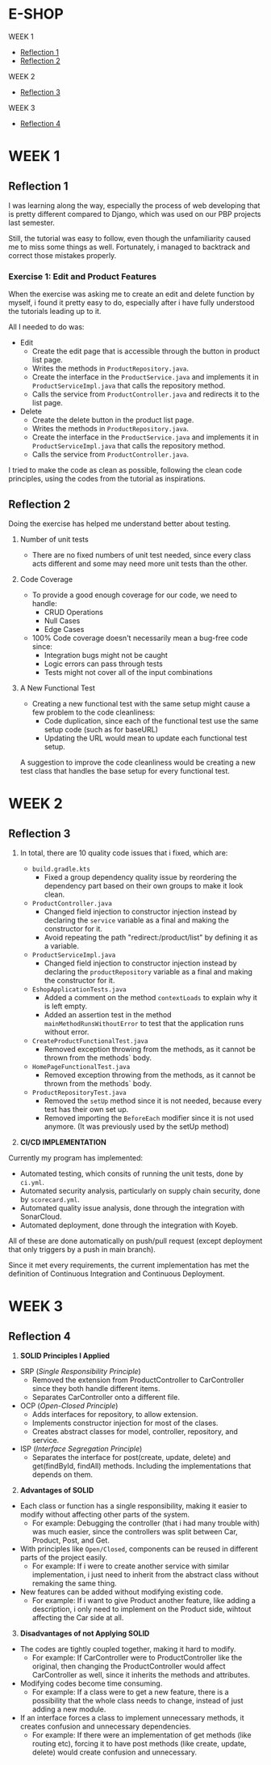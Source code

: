 # E-SHOP

WEEK 1
- [Reflection 1](#Reflection-1)
- [Reflection 2](#Reflection-2)

WEEK 2
- [Reflection 3](#Reflection-3)

WEEK 3
- [Reflection 4](#Reflection-4)

# WEEK 1
## Reflection 1

I was learning along the way, especially the process of web developing that is pretty different compared to Django, which was used on our PBP projects last semester.

Still, the tutorial was easy to follow, even though the unfamiliarity caused me to miss some things as well. Fortunately, i managed to backtrack and correct those mistakes properly.

### Exercise 1: Edit and Product Features

When the exercise was asking me to create an edit and delete function by myself, i found it pretty easy to do, especially after i have fully understood the tutorials leading up to it.

All I needed to do was:
- Edit
  - Create the edit page that is accessible through the button in product list page.
  - Writes the methods in `ProductRepository.java`.
  - Create the interface in the `ProductService.java` and implements it in `ProductServiceImpl.java` that calls the repository method.
  - Calls the service from `ProductController.java` and redirects it to the list page.
- Delete
  - Create the delete button in the product list page.
  - Writes the methods in `ProductRepository.java`.
  - Create the interface in the `ProductService.java` and implements it in `ProductServiceImpl.java` that calls the repository method.
  - Calls the service from `ProductController.java`.

I tried to make the code as clean as possible, following the clean code principles, using the codes from the tutorial as inspirations.

## Reflection 2

Doing the exercise has helped me understand better about testing.

1. Number of unit tests
    - There are no fixed numbers of unit test needed, since every class acts different and some may need more unit tests than the other.
   

2. Code Coverage
    - To provide a good enough coverage for our code, we need to handle:
      - CRUD Operations
      - Null Cases
      - Edge Cases
    - 100% Code coverage doesn't necessarily mean a bug-free code since:
      - Integration bugs might not be caught
      - Logic errors can pass through tests
      - Tests might not cover all of the input combinations


3. A New Functional Test
   - Creating a new functional test with the same setup might cause a few problem to the code cleanliness:
     - Code duplication, since each of the functional test use the same setup code (such as for baseURL)
     - Updating the URL would mean to update each functional test setup.
     
    A suggestion to improve the code cleanliness would be creating a new test class that handles the base setup for every functional test.

# WEEK 2
## Reflection 3

1. In total, there are 10 quality code issues that i fixed, which are:
   - `build.gradle.kts`
     - Fixed a group dependency quality issue by reordering the dependency part based on their own groups to make it look clean.
   - `ProductController.java`
     - Changed field injection to constructor injection instead by declaring the `service` variable as a final and making the constructor for it.
     - Avoid repeating the path "redirect:/product/list" by defining it as a variable.
   - `ProductServiceImpl.java`
     - Changed field injection to constructor injection instead by declaring the `productRepository` variable as a final and making the constructor for it.
   - `EshopApplicationTests.java`
     - Added a comment on the method `contextLoads` to explain why it is left empty.
     - Added an assertion test in the method `mainMethodRunsWithoutError` to test that the application runs without error.
   - `CreateProductFunctionalTest.java`
     - Removed exception throwing from the methods, as it cannot be thrown from the methods` body.
   - `HomePageFunctionalTest.java`
     - Removed exception throwing from the methods, as it cannot be thrown from the methods` body.
   - `ProductRepositoryTest.java`
     - Removed the `setUp` method since it is not needed, because every test has their own set up.
     - Removed importing the `BeforeEach` modifier since it is not used anymore. (It was previously used by the setUp method)

2. **CI/CD IMPLEMENTATION**

Currently my program has implemented:

- Automated testing, which consits of running the unit tests, done by `ci.yml`.
- Automated security analysis, particularly on supply chain security, done by `scorecard.yml`.
- Automated quality issue analysis, done through the integration with SonarCloud.
- Automated deployment, done through the integration with Koyeb.

All of these are done automatically on push/pull request (except deployment that only triggers by a push in main branch).

Since it met every requirements, the current implementation has met the definition of Continuous Integration and Continuous Deployment.

# WEEK 3
## Reflection 4

1. **SOLID Principles I Applied**

- SRP (*Single Responsibility Principle*)
  - Removed the extension from ProductController to CarController
  since they both handle different items.
  - Separates CarController onto a different file.
- OCP (*Open-Closed Principle*)
  - Adds interfaces for repository, to allow extension.
  - Implements constructor injection for most of the clases.
  - Creates abstract classes for model, controller, repository, and service.
- ISP (*Interface Segregation Principle*)
  - Separates the interface for post(create, update, delete) and get(findById, findAll) methods. 
  Including the implementations that depends on them.

2. **Advantages of SOLID**

- Each class or function has a single responsibility, making it easier to modify without affecting other parts of the system.
  - For example: Debugging the controller (that i had many trouble with) was much easier, since the controllers was split between Car, Product, Post, and Get.
- With principles like `Open/Closed`, components can be reused in different parts of the project easily.
  - For example: If i were to create another service with similar implementation, i just need to inherit from the abstract class without remaking the same thing.
- New features can be added without modifying existing code.
  - For example: If i want to give Product another feature, like adding a description, i only need to implement on the Product side, wihtout affecting the Car side at all.

3. **Disadvantages of not Applying SOLID**

- The codes are tightly coupled together, making it hard to modify.
  - For example: If CarController were to ProductController like the original, then changing the ProductController would affect CarController as well, since it inherits the methods and attributes.
- Modifying codes become time consuming.
  - For example: If a class were to get a new feature, there is a possibility that the whole class needs to change, instead of just adding a new module.
- If an interface forces a class to implement unnecessary methods, it creates confusion and unnecessary dependencies.
  - For example: If there were an implementation of get methods (like routing etc), forcing it to have post methods (like create, update, delete) would create confusion and unnecessary.